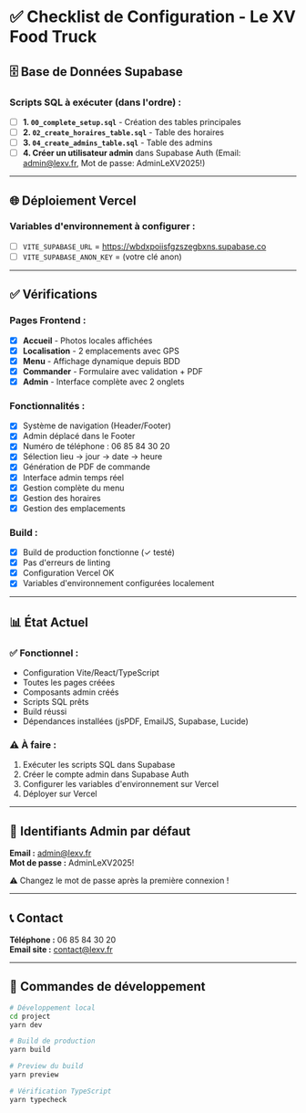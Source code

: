 # ✅ Checklist de Configuration - Le XV Food Truck

## 🗄️ Base de Données Supabase

### Scripts SQL à exécuter (dans l'ordre) :

- [ ] **1. `00_complete_setup.sql`** - Création des tables principales
- [ ] **2. `02_create_horaires_table.sql`** - Table des horaires
- [ ] **3. `04_create_admins_table.sql`** - Table des admins
- [ ] **4. Créer un utilisateur admin** dans Supabase Auth (Email: admin@lexv.fr, Mot de passe: AdminLeXV2025!)

---

## 🌐 Déploiement Vercel

### Variables d'environnement à configurer :

- [ ] `VITE_SUPABASE_URL` = https://wbdxpoiisfgzszegbxns.supabase.co
- [ ] `VITE_SUPABASE_ANON_KEY` = (votre clé anon)

---

## ✅ Vérifications

### Pages Frontend :
- [x] **Accueil** - Photos locales affichées
- [x] **Localisation** - 2 emplacements avec GPS
- [x] **Menu** - Affichage dynamique depuis BDD
- [x] **Commander** - Formulaire avec validation + PDF
- [x] **Admin** - Interface complète avec 2 onglets

### Fonctionnalités :
- [x] Système de navigation (Header/Footer)
- [x] Admin déplacé dans le Footer
- [x] Numéro de téléphone : 06 85 84 30 20
- [x] Sélection lieu → jour → date → heure
- [x] Génération de PDF de commande
- [x] Interface admin temps réel
- [x] Gestion complète du menu
- [x] Gestion des horaires
- [x] Gestion des emplacements

### Build :
- [x] Build de production fonctionne (✓ testé)
- [x] Pas d'erreurs de linting
- [x] Configuration Vercel OK
- [x] Variables d'environnement configurées localement

---

## 📊 État Actuel

### ✅ Fonctionnel :
- Configuration Vite/React/TypeScript
- Toutes les pages créées
- Composants admin créés
- Scripts SQL prêts
- Build réussi
- Dépendances installées (jsPDF, EmailJS, Supabase, Lucide)

### ⚠️ À faire :
1. Exécuter les scripts SQL dans Supabase
2. Créer le compte admin dans Supabase Auth
3. Configurer les variables d'environnement sur Vercel
4. Déployer sur Vercel

---

## 🎯 Identifiants Admin par défaut

**Email :** admin@lexv.fr  
**Mot de passe :** AdminLeXV2025!

⚠️ Changez le mot de passe après la première connexion !

---

## 📞 Contact

**Téléphone :** 06 85 84 30 20  
**Email site :** contact@lexv.fr

---

## 🚀 Commandes de développement

```bash
# Développement local
cd project
yarn dev

# Build de production
yarn build

# Preview du build
yarn preview

# Vérification TypeScript
yarn typecheck
```

